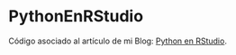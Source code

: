 # PythonEnRStudio

Código asociado al artículo de mi Blog: [Python en RStudio](http://destio.us.es/calvo/Qpost/2022-10-02_python-en-rstudio/).
